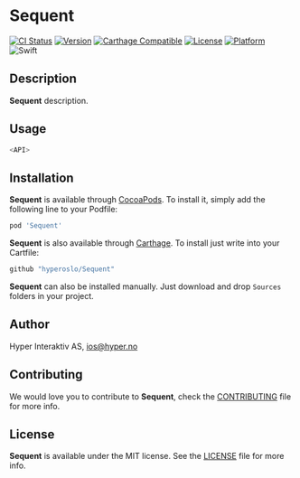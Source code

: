 # Sequent

[![CI Status](http://img.shields.io/travis/hyperoslo/Sequent.svg?style=flat)](https://travis-ci.org/hyperoslo/Sequent)
[![Version](https://img.shields.io/cocoapods/v/Sequent.svg?style=flat)](http://cocoadocs.org/docsets/Sequent)
[![Carthage Compatible](https://img.shields.io/badge/Carthage-compatible-4BC51D.svg?style=flat)](https://github.com/Carthage/Carthage)
[![License](https://img.shields.io/cocoapods/l/Sequent.svg?style=flat)](http://cocoadocs.org/docsets/Sequent)
[![Platform](https://img.shields.io/cocoapods/p/Sequent.svg?style=flat)](http://cocoadocs.org/docsets/Sequent)
![Swift](https://img.shields.io/badge/%20in-swift%203.0-orange.svg)

## Description

**Sequent** description.

## Usage

```swift
<API>
```

## Installation

**Sequent** is available through [CocoaPods](http://cocoapods.org). To install
it, simply add the following line to your Podfile:

```ruby
pod 'Sequent'
```

**Sequent** is also available through [Carthage](https://github.com/Carthage/Carthage).
To install just write into your Cartfile:

```ruby
github "hyperoslo/Sequent"
```

**Sequent** can also be installed manually. Just download and drop `Sources` folders in your project.

## Author

Hyper Interaktiv AS, ios@hyper.no

## Contributing

We would love you to contribute to **Sequent**, check the [CONTRIBUTING](https://github.com/hyperoslo/Sequent/blob/master/CONTRIBUTING.md) file for more info.

## License

**Sequent** is available under the MIT license. See the [LICENSE](https://github.com/hyperoslo/Sequent/blob/master/LICENSE.md) file for more info.
